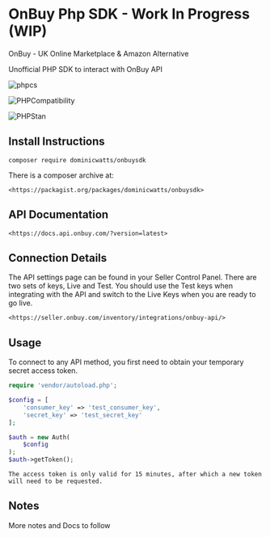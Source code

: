 # OnBuy Php SDK - Work In Progress (WIP)

OnBuy - UK Online Marketplace & Amazon Alternative

Unofficial PHP SDK to interact with OnBuy API

![phpcs](https://github.com/DominicWatts/OnBuySDK/workflows/phpcs/badge.svg)

![PHPCompatibility](https://github.com/DominicWatts/OnBuySDK/workflows/PHPCompatibility/badge.svg)

![PHPStan](https://github.com/DominicWatts/OnBuySDK/workflows/PHPStan/badge.svg)

## Install Instructions

`composer require dominicwatts/onbuysdk`

There is a composer archive at:

    <https://packagist.org/packages/dominicwatts/onbuysdk>

## API Documentation

    <https://docs.api.onbuy.com/?version=latest>

## Connection Details

The API settings page can be found in your Seller Control Panel. There are two sets of keys, Live and Test. You should use the Test keys when integrating with the API and switch to the Live Keys when you are ready to go live.

    <https://seller.onbuy.com/inventory/integrations/onbuy-api/>

## Usage

To connect to any API method, you first need to obtain your temporary secret access token.

```php
require 'vendor/autoload.php';

$config = [
    'consumer_key' => 'test_consumer_key',
    'secret_key' => 'test_secret_key'
];

$auth = new Auth(
    $config
);
$auth->getToken();
````

    The access token is only valid for 15 minutes, after which a new token will need to be requested.

## Notes

More notes and Docs to follow